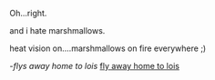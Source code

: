 Oh...right.

and i hate marshmallows.

heat vision on....marshmallows on fire everywhere ;)

-*flys away home to lois*
[fly away home to lois](./fly-away-home-to-lois/fly-away-home-to-lois.md)